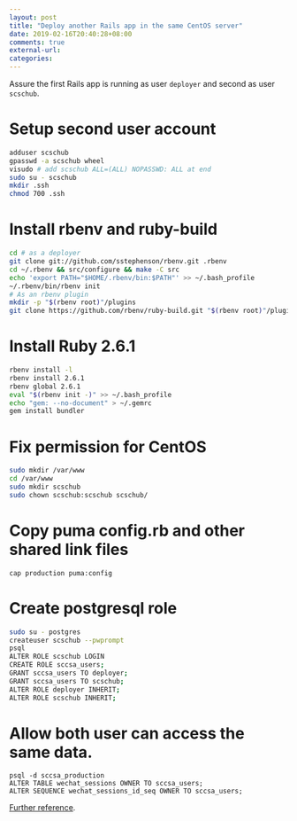 ```yaml
---
layout: post
title: "Deploy another Rails app in the same CentOS server"
date: 2019-02-16T20:40:28+08:00
comments: true
external-url:
categories:
---
```


Assure the first Rails app is running as user `deployer` and second as user `scschub`.

# Setup second user account

```bash
adduser scschub
gpasswd -a scschub wheel
visudo # add scschub ALL=(ALL) NOPASSWD: ALL at end
sudo su - scschub
mkdir .ssh
chmod 700 .ssh
```

# Install rbenv and ruby-build

```bash
cd # as a deployer
git clone git://github.com/sstephenson/rbenv.git .rbenv
cd ~/.rbenv && src/configure && make -C src
echo 'export PATH="$HOME/.rbenv/bin:$PATH"' >> ~/.bash_profile
~/.rbenv/bin/rbenv init
# As an rbenv plugin
mkdir -p "$(rbenv root)"/plugins
git clone https://github.com/rbenv/ruby-build.git "$(rbenv root)"/plugins/ruby-build
```

# Install Ruby 2.6.1

```bash
rbenv install -l
rbenv install 2.6.1
rbenv global 2.6.1
eval "$(rbenv init -)" >> ~/.bash_profile
echo "gem: --no-document" > ~/.gemrc
gem install bundler
```

# Fix permission for CentOS

```bash
sudo mkdir /var/www
cd /var/www
sudo mkdir scschub
sudo chown scschub:scschub scschub/
```

# Copy puma config.rb and other shared link files

```
cap production puma:config
```

# Create postgresql role


```bash
sudo su - postgres
createuser scschub --pwprompt
psql
ALTER ROLE scschub LOGIN
CREATE ROLE sccsa_users;
GRANT sccsa_users TO deployer;
GRANT sccsa_users TO scschub;
ALTER ROLE deployer INHERIT;
ALTER ROLE scschub INHERIT;
```

# Allow both user can access the same data.

```
psql -d sccsa_production
ALTER TABLE wechat_sessions OWNER TO sccsa_users;
ALTER SEQUENCE wechat_sessions_id_seq OWNER TO sccsa_users;
```

[Further reference](https://www.digitalocean.com/community/tutorials/how-to-use-roles-and-manage-grant-permissions-in-postgresql-on-a-vps--2).
